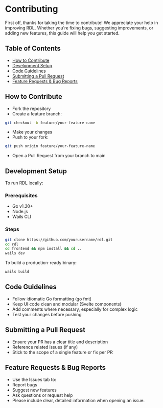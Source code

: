 # Contributing

First off, thanks for taking the time to contribute! We appreciate your help in improving RDL.
Whether you're fixing bugs, suggesting improvements, or adding new features, this guide will help you get started.

## Table of Contents

- [How to Contribute](#how-to-contribute)
- [Development Setup](#development-setup)
- [Code Guidelines](#code_guidelines)
- [Submitting a Pull Request](#submitting-a-pull-request>)
- [Feature Requests & Bug Reports](#feature-requests--bug-reports)

## How to Contribute

- Fork the repository
- Create a feature branch:

```sh
git checkout -b feature/your-feature-name
```

- Make your changes
- Push to your fork:

```sh
git push origin feature/your-feature-name
```

- Open a Pull Request from your branch to main

## Development Setup

To run RDL locally:

### Prerequisites

- Go v1.20+
- Node.js
- Wails CLI

### Steps

```sh
git clone https://github.com/yourusername/rdl.git
cd rdl
cd frontend && npm install && cd ..
wails dev
```

To build a production-ready binary:

```sh
wails build
```

## Code Guidelines

- Follow idiomatic Go formatting (go fmt)
- Keep UI code clean and modular (Svelte components)
- Add comments where necessary, especially for complex logic
- Test your changes before pushing

## Submitting a Pull Request

- Ensure your PR has a clear title and description
- Reference related issues (if any)
- Stick to the scope of a single feature or fix per PR

## Feature Requests & Bug Reports

- Use the Issues tab to:
- Report bugs
- Suggest new features
- Ask questions or request help
- Please include clear, detailed information when opening an issue.
